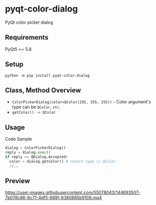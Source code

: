 # pyqt-color-dialog
PyQt color picker dialog

## Requirements
PyQt5 >= 5.8

## Setup
`python -m pip install pyqt-color-dialog`

## Class, Method Overview
* `ColorPickerDialog(color=QColor(255, 255, 255))` - Color argument's type can be `QColor`, `str`.
* `getColor() -> QColor`

## Usage
Code Sample

```python
dialog = ColorPickerDialog()
reply = dialog.exec()
if reply == QDialog.Accepted: 
  color = dialog.getColor() # return type is QColor
  //..
```

## Preview

https://user-images.githubusercontent.com/55078043/144693507-7b078c86-8c71-4df5-869f-8380885b9108.mp4



